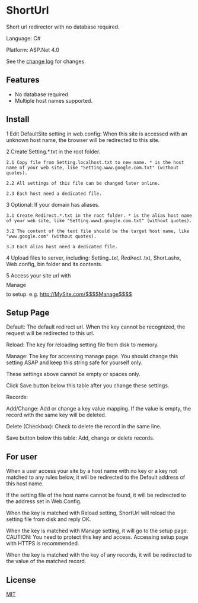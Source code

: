 # ShortUrl

Short url redirector with no database required.

Language: C#

Platform: ASP.Net 4.0

See the [change log](CHANGELOG.md) for changes.

## Features

- No database required.
- Multiple host names supported.

## Install

1 Edit DefaultSite setting in web.config:
	When this site is accessed with an unknown host name, the browser will be redirected to this site.
	
2 Create Setting.*.txt in the root folder.

	2.1 Copy file from Setting.localhost.txt to new name. * is the host name of your web site, like "Setting.www.google.com.txt" (without quotes).
	
	2.2 All settings of this file can be changed later online.
	
	2.3 Each host need a dedicated file.

3 Optional: If your domain has aliases.

    3.1 Create Redirect.*.txt in the root folder. * is the alias host name of your web site, like "Setting.www1.google.com.txt" (without quotes).

	3.2 The content of the text file should be the target host name, like "www.google.com" (without quotes).

	3.3 Each alias host need a dedicated file.

4 Upload files to server, including: Setting.*.txt, Redirect.*.txt, Short.ashx, Web.config, bin folder and its contents.

5 Access your site url with $$$$Manage$$$$ to setup. e.g. http://MySite.com/$$$$Manage$$$$

## Setup Page
Default: The default redirect url. When the key cannot be recognized, the request will be redirected to this url.

Reload: The key for reloading setting file from disk to memory.

Manage: The key for accessing manage page. You should change this setting ASAP and keep this string safe for yourself only.

These settings above cannot be empty or spaces only.

Click Save button below this table after you change these settings.

Records:

Add/Change: Add or change a key value mapping. If the value is empty, the record with the same key will be deleted.

Delete (Checkbox): Check to delete the record in the same line.

Save button below this table: Add, change or delete records.

## For user
When a user access your site by a host name with no key or a key not matched to any rules below, it will be redirected to the Default address of this host name.

If the setting file of the host name cannot be found, it will be redirected to the address set in Web.Config.

When the key is matched with Reload setting, ShortUrl will reload the setting file from disk and reply OK.

When the key is matched with Manage setting, it will go to the setup page. CAUTION: You need to protect this key and access. Accessing setup page with HTTPS is recommended.

When the key is matched with the key of any records, it will be redirected to the value of the matched record.

## License
[MIT](LICENSE)
